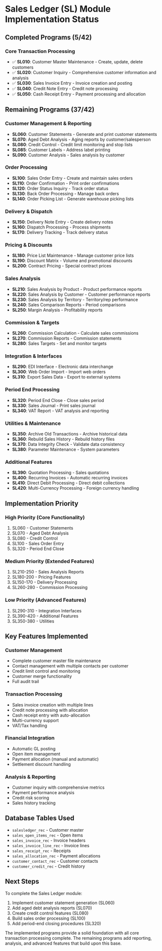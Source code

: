 # Sales Ledger (SL) Module Implementation Status

## Completed Programs (5/42)

### Core Transaction Processing
- ✅ **SL010**: Customer Master Maintenance - Create, update, delete customers
- ✅ **SL020**: Customer Inquiry - Comprehensive customer information and analysis
- ✅ **SL030**: Sales Invoice Entry - Invoice creation and posting
- ✅ **SL040**: Credit Note Entry - Credit note processing
- ✅ **SL050**: Cash Receipt Entry - Payment processing and allocation

## Remaining Programs (37/42)

### Customer Management & Reporting
- **SL060**: Customer Statements - Generate and print customer statements
- **SL070**: Aged Debt Analysis - Aging reports by customer/salesperson
- **SL080**: Credit Control - Credit limit monitoring and stop lists
- **SL085**: Customer Labels - Address label printing
- **SL090**: Customer Analysis - Sales analysis by customer

### Order Processing
- **SL100**: Sales Order Entry - Create and maintain sales orders
- **SL110**: Order Confirmation - Print order confirmations
- **SL120**: Order Status Inquiry - Track order status
- **SL130**: Back Order Processing - Manage back orders
- **SL140**: Order Picking List - Generate warehouse picking lists

### Delivery & Dispatch
- **SL150**: Delivery Note Entry - Create delivery notes
- **SL160**: Dispatch Processing - Process shipments
- **SL170**: Delivery Tracking - Track delivery status

### Pricing & Discounts
- **SL180**: Price List Maintenance - Manage customer price lists
- **SL190**: Discount Matrix - Volume and promotional discounts
- **SL200**: Contract Pricing - Special contract prices

### Sales Analysis
- **SL210**: Sales Analysis by Product - Product performance reports
- **SL220**: Sales Analysis by Customer - Customer performance reports
- **SL230**: Sales Analysis by Territory - Territory/rep performance
- **SL240**: Sales Comparison Reports - Period comparisons
- **SL250**: Margin Analysis - Profitability reports

### Commission & Targets
- **SL260**: Commission Calculation - Calculate sales commissions
- **SL270**: Commission Reports - Commission statements
- **SL280**: Sales Targets - Set and monitor targets

### Integration & Interfaces
- **SL290**: EDI Interface - Electronic data interchange
- **SL300**: Web Order Import - Import web orders
- **SL310**: Export Sales Data - Export to external systems

### Period End Processing
- **SL320**: Period End Close - Close sales period
- **SL330**: Sales Journal - Print sales journal
- **SL340**: VAT Report - VAT analysis and reporting

### Utilities & Maintenance
- **SL350**: Archive Old Transactions - Archive historical data
- **SL360**: Rebuild Sales History - Rebuild history files
- **SL370**: Data Integrity Check - Validate data consistency
- **SL380**: Parameter Maintenance - System parameters

### Additional Features
- **SL390**: Quotation Processing - Sales quotations
- **SL400**: Recurring Invoices - Automatic recurring invoices
- **SL410**: Direct Debit Processing - Direct debit collections
- **SL420**: Multi-Currency Processing - Foreign currency handling

## Implementation Priority

### High Priority (Core Functionality)
1. SL060 - Customer Statements
2. SL070 - Aged Debt Analysis  
3. SL080 - Credit Control
4. SL100 - Sales Order Entry
5. SL320 - Period End Close

### Medium Priority (Extended Features)
1. SL210-250 - Sales Analysis Reports
2. SL180-200 - Pricing Features
3. SL150-170 - Delivery Processing
4. SL260-280 - Commission Processing

### Low Priority (Advanced Features)
1. SL290-310 - Integration Interfaces
2. SL390-420 - Additional Features
3. SL350-380 - Utilities

## Key Features Implemented

### Customer Management
- Complete customer master file maintenance
- Contact management with multiple contacts per customer
- Credit limit control and monitoring
- Customer merge functionality
- Full audit trail

### Transaction Processing
- Sales invoice creation with multiple lines
- Credit note processing with allocation
- Cash receipt entry with auto-allocation
- Multi-currency support
- VAT/Tax handling

### Financial Integration
- Automatic GL posting
- Open item management
- Payment allocation (manual and automatic)
- Settlement discount handling

### Analysis & Reporting
- Customer inquiry with comprehensive metrics
- Payment performance analysis
- Credit risk scoring
- Sales history tracking

## Database Tables Used
- `salesledger_rec` - Customer master
- `sales_open_items_rec` - Open items
- `sales_invoice_rec` - Invoice headers
- `sales_invoice_line_rec` - Invoice lines
- `sales_receipt_rec` - Receipts
- `sales_allocation_rec` - Payment allocations
- `customer_contact_rec` - Customer contacts
- `customer_credit_rec` - Credit history

## Next Steps

To complete the Sales Ledger module:

1. Implement customer statement generation (SL060)
2. Add aged debt analysis reports (SL070)
3. Create credit control features (SL080)
4. Build sales order processing (SL100)
5. Add period-end closing procedures (SL320)

The implemented programs provide a solid foundation with all core transaction processing complete. The remaining programs add reporting, analysis, and advanced features that build upon this base.